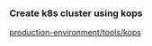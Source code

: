 ### Create k8s cluster using kops

[production-environment/tools/kops](https://kubernetes.io/docs/setup/production-environment/tools/kops/)



